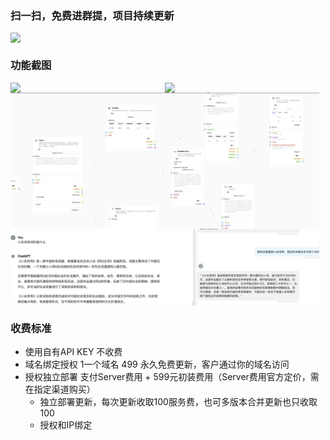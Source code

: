 ### 扫一扫，免费进群提，项目持续更新 

<div style="display: flex;flex-direction: row">
    <img src="./wx.jpg" width="49%">
</div>

### 功能截图
<div style="display: flex;flex-direction: row">
    <img src="./1713170533555.jpg" width="49%">
    <img src="./1713170761198.jpg" width="49%">
</div>
<div style="display: flex;flex-direction: row">
    <img src="./1565.jpg" width="98%">
</div>
<div style="display: flex;flex-direction: row">
    <img src="./1234333.jpg" width="98%">
</div>


### 收费标准
- 使用自有API KEY 不收费
- 域名绑定授权 1一个域名 499 永久免费更新，客户通过你的域名访问
- 授权独立部署 支付Server费用 + 599元初装费用（Server费用官方定价，需在指定渠道购买）
    - 独立部署更新，每次更新收取100服务费，也可多版本合并更新也只收取100
    - 授权和IP绑定
